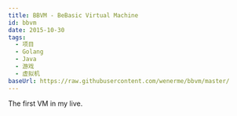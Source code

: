 ```yaml
---
title: BBVM - BeBasic Virtual Machine
id: bbvm
date: 2015-10-30
tags:
  - 项目
  - Golang
  - Java
  - 游戏
  - 虚拟机
baseUrl: https://raw.githubusercontent.com/wenerme/bbvm/master/
---
```


The first VM in my live.

<!--more-->

<!--import(https://raw.githubusercontent.com/wenerme/bbvm/master/README.md)-->
